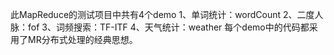 此MapReduce的测试项目中共有4个demo
	1、单词统计：wordCount
	2、二度人脉：fof
	3、词频搜索：TF-ITF
	4、天气统计：weather
每个demo中的代码都采用了MR分布式处理的经典思想。
